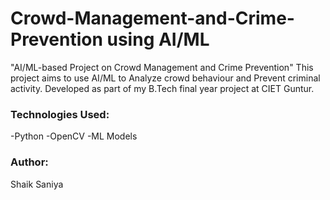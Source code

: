 # Crowd-Management-and-Crime-Prevention using AI/ML
"AI/ML-based Project on Crowd Management and Crime Prevention"
This project aims to use AI/ML to Analyze crowd behaviour and Prevent criminal activity. Developed as part of my B.Tech final year project at CIET Guntur.

### Technologies Used:
-Python
-OpenCV
-ML Models

### Author:
Shaik Saniya
